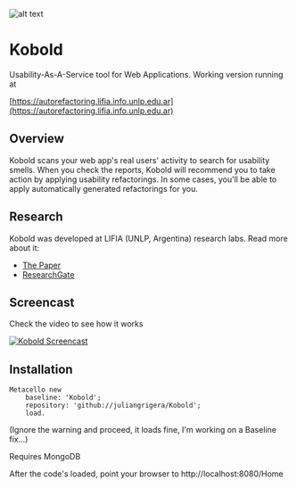 ![alt text](https://s3.amazonaws.com/selfrefactoring/screencasts/koboldAvatar.png "Avatar")
# Kobold
Usability-As-A-Service tool for Web Applications.
Working version running at

[https://autorefactoring.lifia.info.unlp.edu.ar](https://autorefactoring.lifia.info.unlp.edu.ar)

## Overview
Kobold scans your web app's real users' activity to search for usability smells. When you check the reports, Kobold will recommend you to take action by applying usability refactorings. In some cases, you'll be able to apply automatically generated refactorings for you.

## Research
Kobold was developed at LIFIA (UNLP, Argentina) research labs. Read more about it:
- [The Paper](http://www.sciencedirect.com/science/article/pii/S1071581916301215)
- [ResearchGate](https://www.researchgate.net/publication/308343984_Automatic_Detection_of_Usability_Smells_in_Web_Applications)

## Screencast
Check the video to see how it works

[![Kobold Screencast](https://s3.amazonaws.com/selfrefactoring/screencasts/preview.png)](https://youtu.be/c-myYPMUh0Q)


## Installation
```smalltalk
Metacello new
	baseline: 'Kobold';
	repository: 'github://juliangrigera/Kobold';
	load.
```
(Ignore the warning and proceed, it loads fine, I'm working on a Baseline fix...)

Requires MongoDB

After the code's loaded, point your browser to http://localhost:8080/Home
